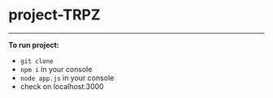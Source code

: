 # project-TRPZ

------------


**To run project:**
- `git clone`
- `npm i` in your console
- `node app.js` in your console
- check on localhost:3000
